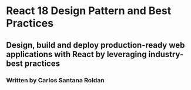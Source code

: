 # React 18 Design Pattern and Best Practices
## Design, build and deploy production-ready web applications with React by leveraging industry-best practices
### Written by Carlos Santana Roldan



